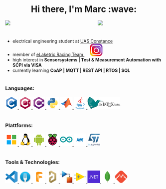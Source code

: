 <h1> </h1>
<h1 align="center"> Hi there, I'm Marc :wave:
</h1> 

<img align="left" src="https://github-readme-stats-maroow.vercel.app/api?username=maroow&show_icons=true&theme=dark&count_private=true" width="59%" />
<img src="https://github-readme-stats-maroow.vercel.app/api/top-langs?username=maroow&show_icons=true&theme=dark&layout=compact&hide=makefile,batchfile&langs_count=10"/>
<h1> </h1>


- electrical engineering student at <a href="https://www.htwg-konstanz.de/hochschule/fakultaeten/elektro-und-informationstechnik/uebersicht/"> UAS Constance </a> <br>
- member of <a href="http://elaketric.de"> eLaketric Racing Team </a>  &emsp; <a href="https://www.instagram.com/elaketric/"> <img src="icons/Instagram-Icon.png" alt="Instagram" width="40" height="40"/> </a>
- high interest in **Sensorsystems | Test & Measurement Automation with SCPI via VISA** <br>
- currently learning **CoAP | MQTT | REST API | RTOS | SQL**
 
<h1> </h1>


<h3 align="left">Languages:</h3>
<p align="left"> 
    <a href="https://de.wikipedia.org/wiki/C_(Programmiersprache)" target="_blank" rel="noreferrer"> 
        <img src="icons/c-original.svg" alt="c" width="40" height="40"/> 
    </a> 
    <a href="https://de.wikipedia.org/wiki/C%2B%2B" target="_blank" rel="noreferrer"> 
        <img src="icons/cplusplus-original.svg" alt="cplusplus" width="40" height="40"/> 
    </a> 
    <a href="https://docs.microsoft.com/de-de/dotnet/csharp/tour-of-csharp/" target="_blank" rel="noreferrer"> 
        <img src="icons/csharp-original.svg" alt="csharp" width="40" height="40"/> 
    </a> 
    <a href="https://www.python.org" target="_blank" rel="noreferrer"> 
        <img src="icons/python-original.svg" alt="python" width="40" height="40"/> 
    </a> 
    <a href="https://www.mathworks.com/" target="_blank" rel="noreferrer"> 
        <img src="icons/matlab-original.svg" alt="matlab" width="40" height="40"/> 
    </a>
    <a href="https://www.java.com" target="_blank" rel="noreferrer"> 
        <img src="icons/java-original.svg" alt="java" width="40" height="40"/> 
    </a> 
    <a href="https://www.latex-project.org" target="_blank" rel="noreferrer">
        <img src="icons/latex-original.svg" alt="LaTeX" width="" height="40"/>
    </a>
</p>
<h1> </h1>

<h3 align="left">Plattforms:</h3>
<p align="left">
    <a href="https://www.microsoft.com/de-de/windows" target="_blank" rel="noreferrer">
        <img src="icons/microsoft-original.svg" alt="Windows" width="40" height="40"/>
    </a>
    <a href="https://www.linux.org" target="_blank" rel="noreferrer">
        <img src="icons/linux-original.svg" alt="Linux" width="40" height="40"/>
    </a>
    <a href="https://www.android.com/intl/de_de/" target="_blank" rel="noreferrer">
        <img src="icons/android-original.svg" alt="Android" width="40" height="40"/>
    </a>
    <a href="https://www.raspberrypi.org" target="_blank" rel="noreferrer">
        <img src="icons/raspberrypi-original.svg" alt="Raspberry Pi" width="40" height="40"/>
    </a>
    <a href="https://www.arduino.cc" target="_blank" rel="noreferrer">
        <img src="icons/arduino-original.svg" alt="Arduino" width="40" height="40"/>
    </a>
    <a href="https://www.microchip.com/en-us/products/microcontrollers-and-microprocessors/8-bit-mcus/avr-mcus" target="_blank" rel="noreferrer">
        <img src="icons/AVR_blau.svg" alt="AVR" width="40" height="40"/>
    </a>
    <a href="https://www.st.com/en/microcontrollers-microprocessors/stm32-32-bit-arm-cortex-mcus.html" target="_blank" rel="noreferrer">
        <img src="icons/STMicroelectronics_logo.svg" alt="STM32" width="40" height="40"/>
    </a>
</p>
<h1> </h1>

<h3 align="left">Tools & Technologies:</h3> 
<p align="left">
    <a href="https://code.visualstudio.com" target="_blank" rel="noreferrer">
        <img src="icons/vscode-original.svg" alt="Visual Studio Code" width="40" height="40"/>
    </a>
    <a href="https://git-fork.com" target="_blank" rel="noreferrer">
        <img src="icons/Fork_logo.png" alt="Fork" width="40" height="40"/>
    </a>
    <a href="https://www.autodesk.de/products/fusion-360/personal" target="_blank" rel="noreferrer">
        <img src="icons/fusion360-original.svg" alt="Fusio360" width="40" height="40"/>
    </a>
    <a href="https://www.altium.com/de/altium-designer" target="_blank" rel="noreferrer">
        <img src="icons/altium-designer.png" alt="Altium Designer" width="40" height="40"/>
    </a>
    <a href="https://de.mathworks.com/products/simulink.html" target="_blank" rel="noreferrer">
        <img src="icons/Simulink_Logo.png" alt="Simulink" width="40" height="40"/>
    </a>
    <a href="https://www.ni.com/de-de/shop/labview.html" target="_blank" rel="noreferrer">
        <img src="icons/labview-original.svg" alt="Labview" width="40" height="40"/>
    </a>
    <a href="https://dotnet.microsoft.com/" target="_blank" rel="noreferrer"> 
        <img src="icons/NET_Logo.svg" alt="dotnet" width="40" height="40"/> 
    </a>
    <a href="https://www.mongodb.com/de-de" target="_blank" rel="noreferrer">
        <img src="icons/mongodb-original.svg" alt="MongoDB" width="40" height="40">
    </a>
    <a href="https://mongoose.ws" target="_blank" rel="noreferrer">
        <img src="icons/mongoose_logo.svg" alt="Mongoose" width="40" height="40">
    </a>
</p>
